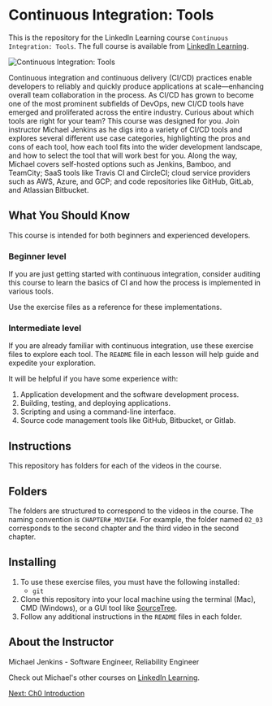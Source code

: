 # Continuous Integration: Tools
This is the repository for the LinkedIn Learning course `Continuous Integration: Tools`.  The full course is available from [LinkedIn Learning][lil-course-url].

![Continuous Integration: Tools][lil-thumbnail-url]

Continuous integration and continuous delivery (CI/CD) practices enable developers to reliably and quickly produce applications at scale—enhancing overall team collaboration in the process. As CI/CD has grown to become one of the most prominent subfields of DevOps, new CI/CD tools have emerged and proliferated across the entire industry. Curious about which tools are right for your team? This course was designed for you. Join instructor Michael Jenkins as he digs into a variety of CI/CD tools and explores several different use case categories, highlighting the pros and cons of each tool, how each tool fits into the wider development landscape, and how to select the tool that will work best for you. Along the way, Michael covers self-hosted options such as Jenkins, Bamboo, and TeamCity; SaaS tools like Travis CI and CircleCI; cloud service providers such as AWS, Azure, and GCP; and code repositories like GitHub, GitLab, and Atlassian Bitbucket.

## What You Should Know
This course is intended for both beginners and experienced developers.

### Beginner level
If you are just getting started with continuous integration, consider auditing this course to learn the basics of CI and how the process is implemented in various tools.

Use the exercise files as a reference for these implementations.

### Intermediate level
If you are already familiar with continuous integration, use these exercise files to explore each tool.  The `README` file in each lesson will help guide and expedite your exploration.

It will be helpful if you have some experience with:

1. Application development and the software development process.
2. Building, testing, and deploying applications.
3. Scripting and using a command-line interface.
4. Source code management tools like GitHub, Bitbucket, or Gitlab.

## Instructions
This repository has folders for each of the videos in the course.

## Folders
The folders are structured to correspond to the videos in the course. The naming convention is `CHAPTER#_MOVIE#`. For example, the folder named `02_03` corresponds to the second chapter and the third video in the second chapter.

## Installing
1. To use these exercise files, you must have the following installed:
	- `git`
1. Clone this repository into your local machine using the terminal (Mac), CMD (Windows), or a GUI tool like [SourceTree](https://www.sourcetreeapp.com/).
3. Follow any additional instructions in the `README` files in each folder.

## About the Instructor
Michael Jenkins - Software Engineer, Reliability Engineer

Check out Michael's other courses on [LinkedIn Learning](https://www.linkedin.com/learning/instructors/michael-jenkins).

[0]: # (Replace these placeholder URLs with actual course URLs)

[lil-course-url]: https://www.linkedin.com/learning/
[lil-thumbnail-url]: https://media.licdn.com/dms/image/D4D0DAQF_XV39CwrXiw/learning-public-crop_675_1200/0/1702073152131?e=2147483647&v=beta&t=8XvqzqvYCEOI47pNrJGwVbSzoQM582hCOx-de2bmM4E

[Next: Ch0 Introduction](./ch0_introduction/README.md)
